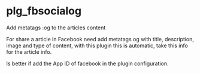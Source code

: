 # plg_fbsocialog
Add metatags :og to the articles content

For share a article in Facebook need add metatags og with title, description, image and type of content, with this plugin this is automatic, take this info for the article info.

Is better if add the App ID of facebook in the plugin configuration.
